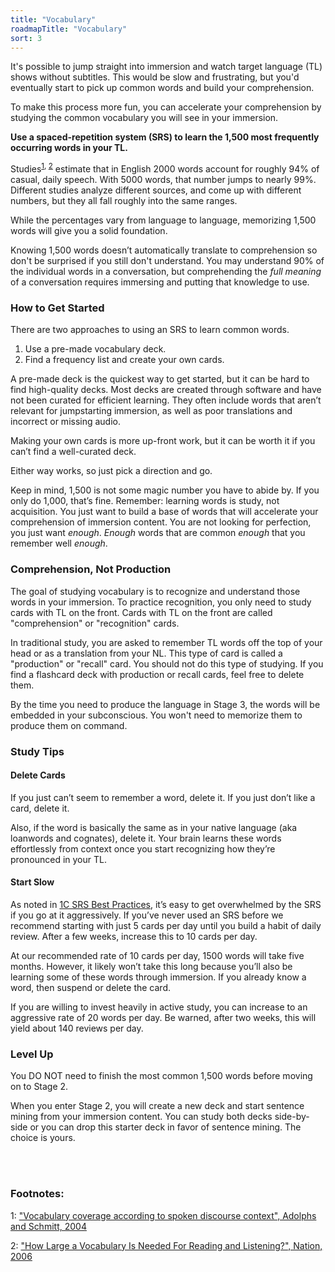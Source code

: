 ```yaml
---
title: "Vocabulary"
roadmapTitle: "Vocabulary"
sort: 3
---
```


It's possible to jump straight into immersion and watch target language (TL) shows without subtitles. This would be slow and frustrating, but you'd eventually start to pick up common words and build your comprehension.

To make this process more fun, you can accelerate your comprehension by studying the common vocabulary you will see in your immersion.

**Use a spaced-repetition system (SRS) to learn the 1,500 most frequently occurring words in your TL.**

Studies<sup>[1](#footnote-1), [2](#footnote-2)</sup> estimate that in English 2000 words account for roughly 94% of casual, daily speech. With 5000 words, that number jumps to nearly 99%. Different studies analyze different sources, and come up with different numbers, but they all fall roughly into the same ranges.

While the percentages vary from language to language, memorizing 1,500 words will give you a solid foundation.

Knowing 1,500 words doesn’t automatically translate to comprehension so don't be surprised if you still don't understand. You may understand 90% of the individual words in a conversation, but comprehending the _full meaning_ of a conversation requires immersing and putting that knowledge to use.


### How to Get Started

There are two approaches to using an SRS to learn common words.
1. Use a pre-made vocabulary deck.
1. Find a frequency list and create your own cards.

A pre-made deck is the quickest way to get started, but it can be hard to find high-quality decks. Most decks are created through software and have not been curated for efficient learning. They often include words that aren’t relevant for jumpstarting immersion, as well as poor translations and incorrect or missing audio.

Making your own cards is more up-front work, but it can be worth it if you can’t find a well-curated deck.

Either way works, so just pick a direction and go.

Keep in mind, 1,500 is not some magic number you have to abide by. If you only do 1,000, that’s fine. Remember: learning words is study, not acquisition. You just want to build a base of words that will accelerate your comprehension of immersion content. You are not looking for perfection, you just want _enough_. _Enough_ words that are common _enough_ that you remember well _enough_.

### Comprehension, Not Production

The goal of studying vocabulary is to recognize and understand those words in your immersion. To practice recognition, you only need to study cards with TL on the front. Cards with TL on the front are called "comprehension" or "recognition" cards.

In traditional study, you are asked to remember TL words off the top of your head or as a translation from your NL. This type of card is called a "production" or "recall" card. You should not do this type of studying. If you find a flashcard deck with production or recall cards, feel free to delete them.

By the time you need to produce the language in Stage 3, the words will be embedded in your subconscious. You won't need to memorize them to produce them on command.

### Study Tips
#### Delete Cards
If you just can’t seem to remember a word, delete it. If you just don’t like a card, delete it.

Also, if the word is basically the same as in your native language (aka loanwords and cognates), delete it. Your brain learns these words effortlessly from context once you start recognizing how they’re pronounced in your TL.

#### Start Slow
As noted in [1C SRS Best Practices][stage-1c-srs-best-practices], it’s easy to get overwhelmed by the SRS if you go at it aggressively. If you’ve never used an SRS before we recommend starting with just 5 cards per day until you build a habit of daily review. After a few weeks, increase this to 10 cards per day.

At our recommended rate of 10 cards per day, 1500 words will take five months. However, it likely won’t take this long because you’ll also be learning some of these words through immersion. If you already know a word, then suspend or delete the card.

If you are willing to invest heavily in active study, you can increase to an aggressive rate of 20 words per day. Be warned, after two weeks, this will yield about 140 reviews per day.

### Level Up
You DO NOT need to finish the most common 1,500 words before moving on to Stage 2.

When you enter Stage 2, you will create a new deck and start sentence mining from your immersion content. You can study both decks side-by-side or you can drop this starter deck in favor of sentence mining. The choice is yours.

<br><br>
### Footnotes:

<a name="footnote-1">1</a>: ["Vocabulary coverage according to spoken discourse context", Adolphs and Schmitt, 2004](https://www.lextutor.ca/cv/bogaards_laufer_2004.pdf#page=54)

<a name="footnote-2">2</a>: ["How Large a Vocabulary Is Needed For Reading and Listening?", Nation, 2006](https://www.lextutor.ca/cover/papers/nation_2006.pdf)

[stage-1c-srs-best-practices]: /roadmap/stage-1/c/srs-best-practices
